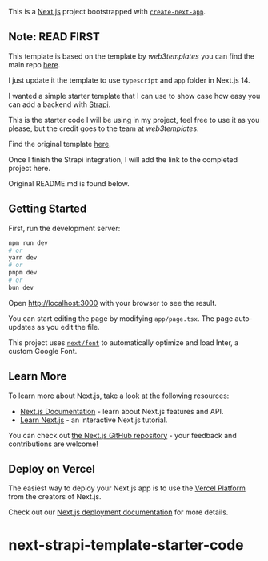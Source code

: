 This is a [Next.js](https://nextjs.org/) project bootstrapped with [`create-next-app`](https://github.com/vercel/next.js/tree/canary/packages/create-next-app).

## Note: READ FIRST

This template is based on the template by *web3templates* you can find the main repo [here](https://github.com/web3templates/nextly-template/).

I just update it the template to use `typescript` and `app` folder in Next.js 14. 

I wanted a simple starter template that I can use to show case how easy you can add a backend with [Strapi](https://strapi.io).

This is the starter code I will be using in my project, feel free to use it as you please, but the credit goes to the team at *web3templates*.  

Find the original template [here](https://github.com/web3templates/nextly-template/).

Once I finish the Strapi integration, I will add the link to the completed project here.

Original README.md is found below.

## Getting Started

First, run the development server:

```bash
npm run dev
# or
yarn dev
# or
pnpm dev
# or
bun dev
```

Open [http://localhost:3000](http://localhost:3000) with your browser to see the result.

You can start editing the page by modifying `app/page.tsx`. The page auto-updates as you edit the file.

This project uses [`next/font`](https://nextjs.org/docs/basic-features/font-optimization) to automatically optimize and load Inter, a custom Google Font.

## Learn More

To learn more about Next.js, take a look at the following resources:

- [Next.js Documentation](https://nextjs.org/docs) - learn about Next.js features and API.
- [Learn Next.js](https://nextjs.org/learn) - an interactive Next.js tutorial.

You can check out [the Next.js GitHub repository](https://github.com/vercel/next.js/) - your feedback and contributions are welcome!

## Deploy on Vercel

The easiest way to deploy your Next.js app is to use the [Vercel Platform](https://vercel.com/new?utm_medium=default-template&filter=next.js&utm_source=create-next-app&utm_campaign=create-next-app-readme) from the creators of Next.js.

Check out our [Next.js deployment documentation](https://nextjs.org/docs/deployment) for more details.
# next-strapi-template-starter-code

